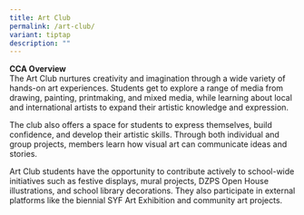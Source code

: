 ```yaml
---
title: Art Club
permalink: /art-club/
variant: tiptap
description: ""
---
```

<p><strong>CCA Overview</strong>
<br>The Art Club nurtures creativity and imagination through a wide variety
of hands-on art experiences. Students get to explore a range of media from
drawing, painting, printmaking, and mixed media, while learning about local
and international artists to expand their artistic knowledge and expression.</p>
<p>The club also offers a space for students to express themselves, build
confidence, and develop their artistic skills. Through both individual
and group projects, members learn how visual art can communicate ideas
and stories.</p>
<p>Art Club students have the opportunity to contribute actively to school-wide
initiatives such as festive displays, mural projects, DZPS Open House illustrations,
and school library decorations. They also participate in external platforms
like the biennial SYF Art Exhibition and community art projects.</p>